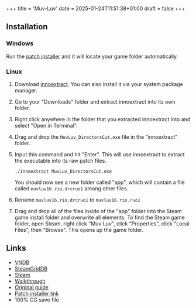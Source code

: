 +++
title = 'Muv-Luv'
date = 2025-01-24T11:51:38+01:00
draft = false
+++

## Installation

### Windows

Run the [patch installer](https://steamcommunity.com/app/802880/discussions/0/3418811381786665974/) and it will locate your game folder automatically.

### Linux

1. Download [innoextract](https://constexpr.org/innoextract/). You can also install it via your system package manager.
2. Go to your "Downloads" folder and extract innoextract into its own folder.
3. Right click anywhere in the folder that you extracted innoextract into and select "Open in Terminal".
4. Drag and drop the `MuvLuv_DirectorsCut.exe` file in the "innoextract" folder.
5. Input this command and hit "Enter". This will use innoextract to extract the executable into its raw patch files.

   ```
   ./innoextract MuvLuv_DirectorsCut.exe
   ```

   You should now see a new folder called "app", which will contain a file called `muvluv16.rio.drcruo1` among other files.

6. Rename `muvluv16.rio.drcruo1` to `muvluv16.rio.ruo1`
7. Drag and drop all of the files inside of the "app" folder into the Steam game install folder and overwrite all elements. To find the Steam game folder, open Steam, right click "Muv Luv", click "Properties", click "Local Files", then "Browse". This opens up the game folder.

## Links

* [VNDB](https://vndb.org/v93)
* [SteamGridDB](https://www.steamgriddb.com/game/25785)
* [Steam](https://store.steampowered.com/app/802880/MuvLuv/)
* [Walkthrough](https://forums.fuwanovel.net/topic/796-muv-luv-extraunlimited/)
* [Original guide](https://steamcommunity.com/sharedfiles/filedetails/?id=2818455527)
* [Patch installer link](https://steamcommunity.com/app/802880/discussions/0/3418811381786665974/)
* 100% CG save file

